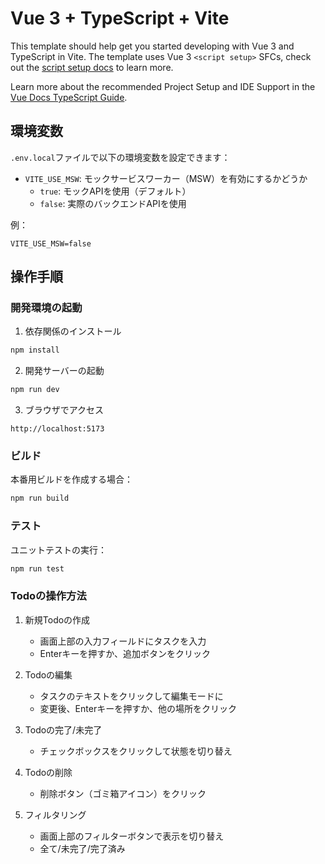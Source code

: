 # Vue 3 + TypeScript + Vite

This template should help get you started developing with Vue 3 and TypeScript in Vite. The template uses Vue 3 `<script setup>` SFCs, check out the [script setup docs](https://v3.vuejs.org/api/sfc-script-setup.html#sfc-script-setup) to learn more.

Learn more about the recommended Project Setup and IDE Support in the [Vue Docs TypeScript Guide](https://vuejs.org/guide/typescript/overview.html#project-setup).

## 環境変数

`.env.local`ファイルで以下の環境変数を設定できます：

- `VITE_USE_MSW`: モックサービスワーカー（MSW）を有効にするかどうか
  - `true`: モックAPIを使用（デフォルト）
  - `false`: 実際のバックエンドAPIを使用
  
例：
```
VITE_USE_MSW=false
```

## 操作手順

### 開発環境の起動

1. 依存関係のインストール
```bash
npm install
```

2. 開発サーバーの起動
```bash
npm run dev
```

3. ブラウザでアクセス
```
http://localhost:5173
```

### ビルド

本番用ビルドを作成する場合：
```bash
npm run build
```

### テスト

ユニットテストの実行：
```bash
npm run test
```

### Todoの操作方法

1. 新規Todoの作成
   - 画面上部の入力フィールドにタスクを入力
   - Enterキーを押すか、追加ボタンをクリック

2. Todoの編集
   - タスクのテキストをクリックして編集モードに
   - 変更後、Enterキーを押すか、他の場所をクリック

3. Todoの完了/未完了
   - チェックボックスをクリックして状態を切り替え

4. Todoの削除
   - 削除ボタン（ゴミ箱アイコン）をクリック

5. フィルタリング
   - 画面上部のフィルターボタンで表示を切り替え
   - 全て/未完了/完了済み
